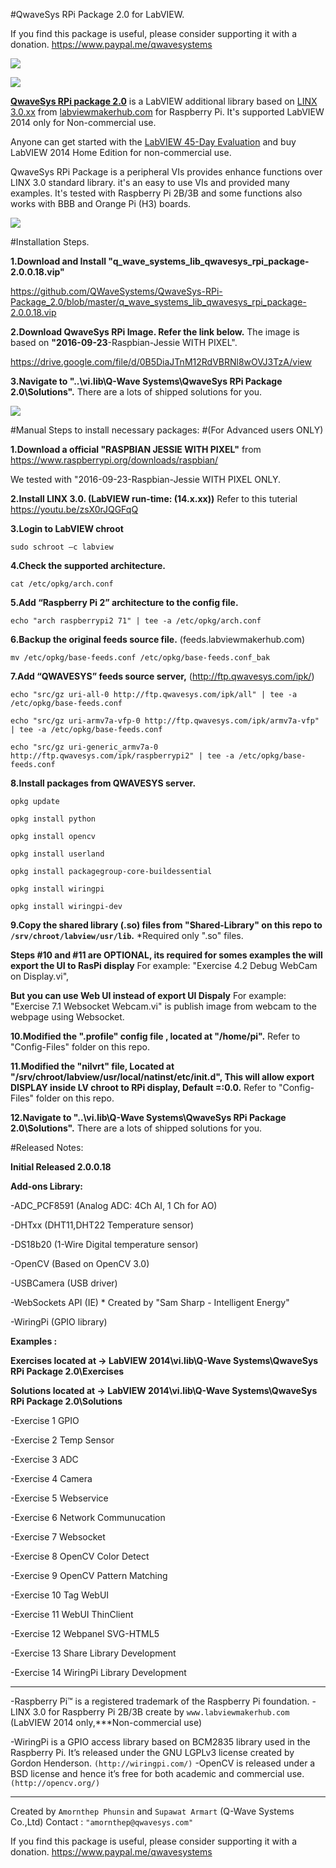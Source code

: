 #QwaveSys RPi Package 2.0 for LabVIEW.

If you find this package is useful, please consider supporting it with a donation. 
https://www.paypal.me/qwavesystems

![](http://ftp.qwavesys.com/tmp_pics/Rpi003.png)

![](http://ftp.qwavesys.com/tmp_pics/Rpi001.png)

[**QwaveSys RPi package 2.0**](https://github.com/QWaveSystems/QwaveSys-RPi-Package_2.0) is a LabVIEW additional library based on [LINX 3.0.xx](http://sine.ni.com/nips/cds/view/p/lang/en/nid/212478) from [labviewmakerhub.com](https://www.labviewmakerhub.com) for Raspberry Pi. It's supported LabVIEW 2014 only for Non-commercial use.

Anyone can get started with the [LabVIEW 45-Day Evaluation](http://ftp.ni.com/support/softlib/labview/labview_development_system/2014%20SP1/2014sp1LV-WinEng.exe) and buy LabVIEW 2014 Home Edition for non-commercial use. 

QwaveSys RPi Package is a peripheral VIs provides enhance functions over LINX 3.0 standard library. it's an easy to use VIs and provided many examples. It's tested with Raspberry Pi 2B/3B and some functions also works with BBB and Orange Pi (H3) boards.

![](http://ftp.qwavesys.com/tmp_pics/2017-01-12_21-05-26.png)

#Installation Steps.

**1.Download and Install "q_wave_systems_lib_qwavesys_rpi_package-2.0.0.18.vip"**

https://github.com/QWaveSystems/QwaveSys-RPi-Package_2.0/blob/master/q_wave_systems_lib_qwavesys_rpi_package-2.0.0.18.vip

**2.Download QwaveSys RPi Image. Refer the link below.** The image is based on **"2016-09-23**-Raspbian-Jessie WITH PIXEL".

https://drive.google.com/file/d/0B5DiaJTnM12RdVBRNl8wOVJ3TzA/view

**3.Navigate to "..\vi.lib\Q-Wave Systems\QwaveSys RPi Package 2.0\Solutions".** There are a lots of shipped solutions for you.

![](http://ftp.qwavesys.com/tmp_pics/14570755_1133753453326692_5611632336154060828_o.png)

#Manual Steps to install necessary packages: 
#(For Advanced users ONLY)

**1.Download a official "RASPBIAN JESSIE WITH PIXEL"** from https://www.raspberrypi.org/downloads/raspbian/

We tested with "2016-09-23-Raspbian-Jessie WITH PIXEL ONLY.

**2.Install LINX 3.0. (LabVIEW run-time: (14.x.xx))** Refer to this tuterial https://youtu.be/zsX0rJQGFqQ

**3.Login to LabVIEW chroot**

`sudo schroot –c labview`

**4.Check the supported architecture.**

`cat /etc/opkg/arch.conf`

**5.Add “Raspberry Pi 2” architecture to the config file.**

`echo "arch raspberrypi2 71" | tee -a /etc/opkg/arch.conf`

**6.Backup the original feeds source file.** (feeds.labviewmakerhub.com)

`mv /etc/opkg/base-feeds.conf /etc/opkg/base-feeds.conf_bak`

**7.Add “QWAVESYS” feeds source server,** (http://ftp.qwavesys.com/ipk/)

`echo "src/gz uri-all-0 http://ftp.qwavesys.com/ipk/all" | tee -a /etc/opkg/base-feeds.conf`

`echo "src/gz uri-armv7a-vfp-0 http://ftp.qwavesys.com/ipk/armv7a-vfp" | tee -a /etc/opkg/base-feeds.conf`

`echo "src/gz uri-generic_armv7a-0 http://ftp.qwavesys.com/ipk/raspberrypi2" | tee -a /etc/opkg/base-feeds.conf`

**8.Install packages from QWAVESYS server.**

`opkg update`

`opkg install python`

`opkg install opencv`

`opkg install userland`

`opkg install packagegroup-core-buildessential`

`opkg install wiringpi`

`opkg install wiringpi-dev`

**9.Copy the shared library (.so) files from "Shared-Library" on this repo to `/srv/chroot/labview/usr/lib`.** *Required only ".so" files.

**Steps #10 and #11 are OPTIONAL, its required for somes examples the will export the UI to RasPi display** For example: "Exercise 4.2 Debug WebCam on Display.vi", 

**But you can use Web UI instead of export UI Dispaly** For example: "Exercise 7.1 Websocket Webcam.vi" is publish image from webcam to the webpage using Websocket.

**10.Modified the ".profile" config file , located at "/home/pi".**
Refer to "Config-Files" folder on this repo.

**11.Modified the "nilvrt" file, Located at "/srv/chroot/labview/usr/local/natinst/etc/init.d", This will allow export DISPLAY inside LV chroot to RPi display, Default =:0.0.**
Refer to "Config-Files" folder on this repo. 

**12.Navigate to "..\vi.lib\Q-Wave Systems\QwaveSys RPi Package 2.0\Solutions".** There are a lots of shipped solutions for you.

#Released Notes:

**Initial Released 2.0.0.18**

**Add-ons Library:**

-ADC_PCF8591 (Analog ADC: 4Ch AI, 1 Ch for AO)

-DHTxx (DHT11,DHT22 Temperature sensor)

-DS18b20 (1-Wire Digital temperature sensor)

-OpenCV (Based on OpenCV 3.0)

-USBCamera (USB driver)

-WebSockets API (IE) * Created by "Sam Sharp - Intelligent Energy"

-WiringPi (GPIO library)

**Examples :**

**Exercises located at -> LabVIEW 2014\vi.lib\Q-Wave Systems\QwaveSys RPi Package 2.0\Exercises**

**Solutions located at -> LabVIEW 2014\vi.lib\Q-Wave Systems\QwaveSys RPi Package 2.0\Solutions**

-Exercise 1 GPIO

-Exercise 2 Temp Sensor

-Exercise 3 ADC

-Exercise 4 Camera

-Exercise 5 Webservice

-Exercise 6 Network Communucation

-Exercise 7 Websocket

-Exercise 8 OpenCV Color Detect

-Exercise 9 OpenCV Pattern Matching

-Exercise 10 Tag WebUI

-Exercise 11 WebUI ThinClient

-Exercise 12 Webpanel SVG-HTML5

-Exercise 13 Share Library Development

-Exercise 14 WiringPi Library Development

------------------------------------------------------------------

-Raspberry Pi™ is a registered trademark of the Raspberry Pi foundation.
-LINX 3.0 for Raspberry Pi 2B/3B create by `www.labviewmakerhub.com` (LabVIEW 2014 only,***Non-commercial use)

-WiringPi is a GPIO access library based on BCM2835 library used in the Raspberry Pi. It’s released under the GNU LGPLv3 license created by Gordon Henderson. `(http://wiringpi.com/)`
-OpenCV is released under a BSD license and hence it’s free for both academic and commercial use. `(http://opencv.org/)`

------------------------------------------------------------------
Created by `Amornthep Phunsin` and `Supawat Armart` (Q-Wave Systems Co.,Ltd)
Contact : `"amornthep@qwavesys.com"`

If you find this package is useful, please consider supporting it with a donation. 
https://www.paypal.me/qwavesystems
